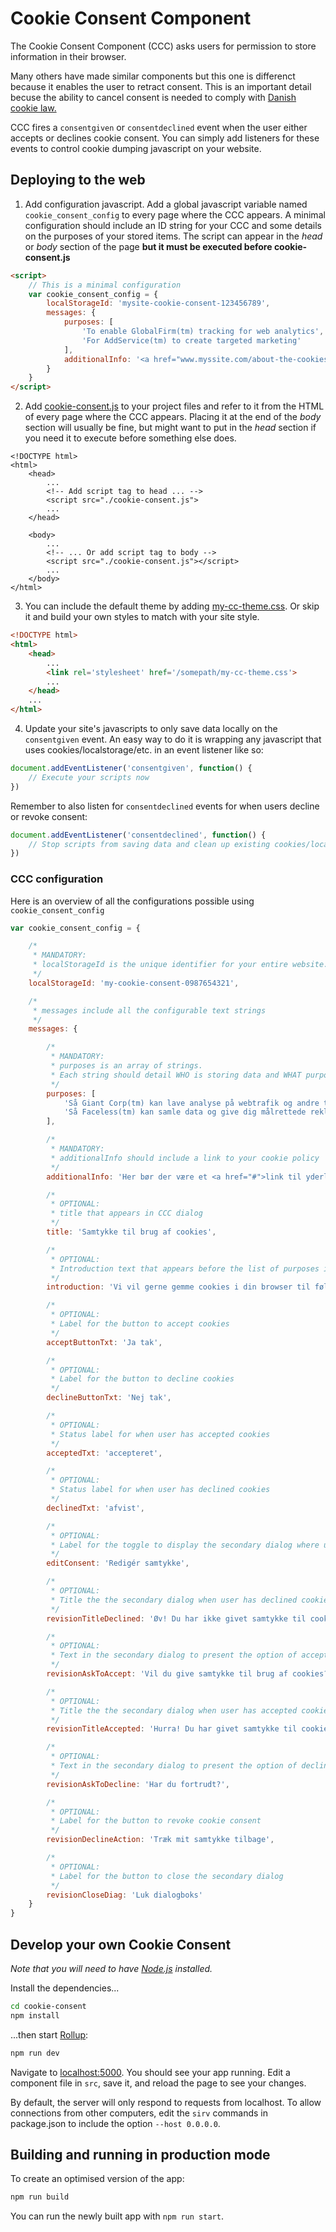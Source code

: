 # Cookie Consent Component

The Cookie Consent Component (CCC) asks users for permission to store information in their browser.

Many others have made similar components but this one is differenct because it enables the user to retract consent. 
This is an important detail becuse the ability to cancel consent is needed to comply with [Danish cookie law.](https://www.retsinformation.dk/Forms/R0710.aspx?id=212265)

CCC fires a `consentgiven` or `consentdeclined` event when the user either accepts or declines cookie consent. 
You can simply add listeners for these events to control cookie dumping javascript on your website.


## Deploying to the web

1. Add configuration javascript. Add a global javascript variable named `cookie_consent_config` to every page where the CCC appears. A minimal configuration should include an ID string for your CCC and some details on the purposes of your stored items. The script can appear in the _head_ or _body_ section of the page **but it must be executed before cookie-consent.js**
```html
<script>
    // This is a minimal configuration
    var cookie_consent_config = {
        localStorageId: 'mysite-cookie-consent-123456789',
        messages: { 
            purposes: [
                'To enable GlobalFirm(tm) tracking for web analytics',
                'For AddService(tm) to create targeted marketing'
            ],
            additionalInfo: '<a href="www.myssite.com/about-the-cookies">Go here to read the small print.</a>',
        }
    }
</script>
```

2. Add [cookie-consent.js](./dist/cookie-consent.js) to your project files and refer to it from the HTML of every page where the CCC appears. 
Placing it at the end of the *body* section will usually be fine, but might want to put in the *head* section if you need it to execute before something else does.
```
<!DOCTYPE html>
<html>
    <head>
        ...
        <!-- Add script tag to head ... -->
        <script src="./cookie-consent.js">
        ...
    </head>

    <body>
        ...
        <!-- ... Or add script tag to body -->
        <script src="./cookie-consent.js"></script>
        ...
    </body>
</html>
```


3. You can include the default theme by adding [my-cc-theme.css](./dist/my-cc-theme.css). Or skip it and build your own styles to match with your site style.
```html
<!DOCTYPE html>
<html>
    <head>
        ...
        <link rel='stylesheet' href='/somepath/my-cc-theme.css'>
        ...
    </head>
    ...
</html>
```

4. Update your site's javascripts to only save data locally on the `consentgiven` event. An easy way to do it is wrapping any javascript that uses cookies/localstorage/etc. in an event listener like so:
```javascript
document.addEventListener('consentgiven', function() {
    // Execute your scripts now
})
```
Remember to also listen for `consentdeclined` events for when users decline or revoke consent:
```javascript
document.addEventListener('consentdeclined', function() {
    // Stop scripts from saving data and clean up existing cookies/localstorage/etc.
})
```


### CCC configuration

Here is an overview of all the configurations possible using `cookie_consent_config`
```javascript
var cookie_consent_config = {

    /* 
     * MANDATORY:
     * localStorageId is the unique identifier for your entire website. The ensures that other sites using the same CCC don't accidently use the same user preferences as yours.
     */
    localStorageId: 'my-cookie-consent-0987654321',

    /* 
     * messages include all the configurable text strings
     */
    messages: { 

        /* 
         * MANDATORY:
         * purposes is an array of strings. 
         * Each string should detail WHO is storing data and WHAT purpose the stored data is for. 
         */
        purposes: [
            'Så Giant Corp(tm) kan lave analyse på webtrafik og andre ting, som vi faktisk ikke helt har styr på',
            'Så Faceless(tm) kan samle data og give dig målrettede reklamer'
        ],

        /* 
         * MANDATORY:
         * additionalInfo should include a link to your cookie policy
         */
        additionalInfo: 'Her bør der være et <a href="#">link til yderligere information.</a>',

        /* 
         * OPTIONAL:
         * title that appears in CCC dialog
         */
        title: 'Samtykke til brug af cookies',

        /* 
         * OPTIONAL:
         * Introduction text that appears before the list of purposes in the CCC dialog
         */
        introduction: 'Vi vil gerne gemme cookies i din browser til følgende formål:',

        /* 
         * OPTIONAL:
         * Label for the button to accept cookies
         */
        acceptButtonTxt: 'Ja tak',

        /* 
         * OPTIONAL:
         * Label for the button to decline cookies
         */
        declineButtonTxt: 'Nej tak',

        /* 
         * OPTIONAL:
         * Status label for when user has accepted cookies
         */
        acceptedTxt: 'accepteret',

        /* 
         * OPTIONAL:
         * Status label for when user has declined cookies
         */
        declinedTxt: 'afvist',

        /* 
         * OPTIONAL:
         * Label for the toggle to display the secondary dialog where user can revoke or confirm consent
         */
        editConsent: 'Redigér samtykke',

        /* 
         * OPTIONAL:
         * Title the the secondary dialog when user has declined cookies
         */
        revisionTitleDeclined: 'Øv! Du har ikke givet samtykke til cookies',

        /* 
         * OPTIONAL:
         * Text in the secondary dialog to present the option of accepting cookies
         */
        revisionAskToAccept: 'Vil du give samtykke til brug af cookies?',

        /* 
         * OPTIONAL:
         * Title the the secondary dialog when user has accepted cookies
         */
        revisionTitleAccepted: 'Hurra! Du har givet samtykke til cookies',

        /* 
         * OPTIONAL:
         * Text in the secondary dialog to present the option of declining cookies
         */
        revisionAskToDecline: 'Har du fortrudt?',

        /* 
         * OPTIONAL:
         * Label for the button to revoke cookie consent
         */
        revisionDeclineAction: 'Træk mit samtykke tilbage',

        /* 
         * OPTIONAL:
         * Label for the button to close the secondary dialog
         */        
        revisionCloseDiag: 'Luk dialogboks'
    }
}
```

## Develop your own Cookie Consent

*Note that you will need to have [Node.js](https://nodejs.org) installed.*

Install the dependencies...

```bash
cd cookie-consent
npm install
```

...then start [Rollup](https://rollupjs.org):

```bash
npm run dev
```

Navigate to [localhost:5000](http://localhost:5000). You should see your app running. Edit a component file in `src`, save it, and reload the page to see your changes.

By default, the server will only respond to requests from localhost. To allow connections from other computers, edit the `sirv` commands in package.json to include the option `--host 0.0.0.0`.


## Building and running in production mode

To create an optimised version of the app:

```bash
npm run build
```

You can run the newly built app with `npm run start`.
